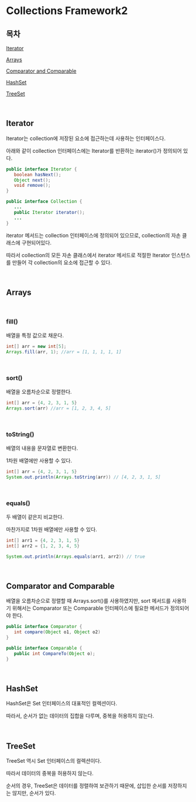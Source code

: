 # Collections Framework2

## 목차

[Iterator](#Iterator)

[Arrays](#Arrays)

[Comparator and Comparable](#Comparator-and-Comparable)

[HashSet](#HashSet)

[TreeSet](#TreeSet)

<br>

## Iterator

Iterator는 collection에 저장된 요소에 접근하는데 사용하는 인터페이스다.

아래와 같이 collection 인터페이스에는 Iterator를 반환하는 iterator()가 정의되어 있다.

```JAVA
public interface Iterator {
   boolean hasNext();
   Object next();
   void remove();
}

public interface Collection {
   ...
   public Iterator iterator();
   ...
}
```

iterator 메서드는 collection 인터페이스에 정의되어 있으므로, collection의 자손 클래스에 구현되어있다.

따라서 collection의 모든 자손 클래스에서 iterator 메서드로 적절한 Iterator 인스턴스를 만들어 각 collection의 요소에 접근할 수 있다.

<br>

## Arrays

<br>

### fill()

배열을 특정 값으로 채운다.

```JAVA
int[] arr = new int[5];
Arrays.fill(arr, 1); //arr = [1, 1, 1, 1, 1]
```

<br>

### sort()

배열을 오름차순으로 정렬한다.

```JAVA
int[] arr = {4, 2, 3, 1, 5}
Arrays.sort(arr) //arr = [1, 2, 3, 4, 5]
```

<br>

### toString()

배열의 내용을 문자열로 변환한다.

1차원 배열에만 사용할 수 있다.

```JAVA
int[] arr = {4, 2, 3, 1, 5}
System.out.println(Arrays.toString(arr)) // [4, 2, 3, 1, 5]
```

<br>

### equals()

두 배열이 같은지 비교한다.

마찬가지로 1차원 배열에만 사용할 수 있다.

```JAVA
int[] arr1 = {4, 2, 3, 1, 5}
int[] arr2 = {1, 2, 3, 4, 5}

System.out.println(Arrays.equals(arr1, arr2)) // true
```

<br>

## Comparator and Comparable

배열을 오름차순으로 정렬할 때 Arrays.sort()를 사용하였지만, sort 메서드를 사용하기 위해서는 Comparator 또는 Comparable 인터페이스에 필요한 메서드가 정의되어야 한다.

```JAVA
public interface Comparator {
   int compare(Object o1, Object o2)
}

public interface Comparable {
   public int CompareTo(Object o);
}
```

<br>

## HashSet

HashSet은 Set 인터페이스의 대표적인 컬렉션이다.

따라서, 순서가 없는 데이터의 집합을 다루며, 중복을 허용하지 않는다.

<br>

## TreeSet

TreeSet 역시 Set 인터페이스의 컬렉션이다.

따라서 데이터의 중복을 허용하지 않는다.

순서의 경우, TreeSet은 데이터를 정렬하여 보관하기 때문에, 삽입한 순서를 저장하지는 않지만, 순서가 있다.
